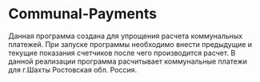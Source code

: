 # Communal-Payments
Данная программа создана для упрощения расчета коммунальных платежей.
При запуске программы необходимо внести предыдущие и текущие показания счетчиков после чего производится расчет.
В данной реализации программа расчитывает коммунальные платежи для г.Шахты Ростовская обл. Россия.
